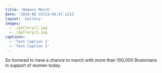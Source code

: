 ```yaml
---
title: 'Womens March'
date: '2018-08-31T23:46:37.121Z'
layout: 'Gallery'
images:
  - ./gallery/1.jpg
  - ./gallery/2.jpg
captions:
  - 'Test Caption 1'
  - 'Test Caption 2'
---
```


So honored to have a chance to march with more than 100,000 Bostonians in support of women today.
